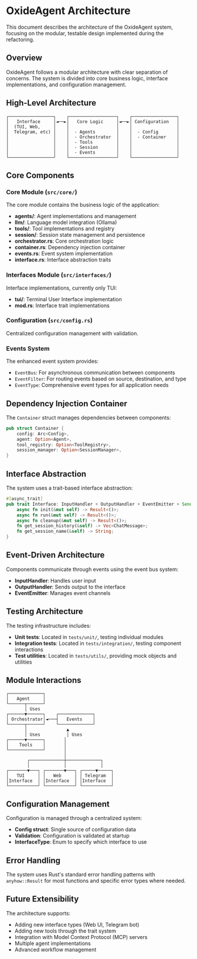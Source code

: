 # OxideAgent Architecture

This document describes the architecture of the OxideAgent system, focusing on the modular, testable design implemented during the refactoring.

## Overview

OxideAgent follows a modular architecture with clear separation of concerns. The system is divided into core business logic, interface implementations, and configuration management.

## High-Level Architecture

```
┌─────────────────┐    ┌──────────────────┐    ┌─────────────────┐
│   Interface     │◄──►│   Core Logic     │◄──►│ Configuration   │
│  (TUI, Web,     │    │                  │    │                 │
│  Telegram, etc) │    │  - Agents        │    │  - Config       │
│                 │    │  - Orchestrator  │    │  - Container    │
│                 │    │  - Tools         │    │                 │
│                 │    │  - Session       │    │                 │
│                 │    │  - Events        │    │                 │
└─────────────────┘    └──────────────────┘    └─────────────────┘
```

## Core Components

### Core Module (`src/core/`)

The core module contains the business logic of the application:

- **agents/**: Agent implementations and management
- **llm/**: Language model integration (Ollama)
- **tools/**: Tool implementations and registry
- **session/**: Session state management and persistence
- **orchestrator.rs**: Core orchestration logic
- **container.rs**: Dependency injection container
- **events.rs**: Event system implementation
- **interface.rs**: Interface abstraction traits

### Interfaces Module (`src/interfaces/`)

Interface implementations, currently only TUI:

- **tui/**: Terminal User Interface implementation
- **mod.rs**: Interface trait implementations

### Configuration (`src/config.rs`)

Centralized configuration management with validation.

### Events System

The enhanced event system provides:
- `EventBus`: For asynchronous communication between components
- `EventFilter`: For routing events based on source, destination, and type
- `EventType`: Comprehensive event types for all application needs

## Dependency Injection Container

The `Container` struct manages dependencies between components:

```rust
pub struct Container {
    config: Arc<Config>,
    agent: Option<Agent>,
    tool_registry: Option<ToolRegistry>,
    session_manager: Option<SessionManager>,
}
```

## Interface Abstraction

The system uses a trait-based interface abstraction:

```rust
#[async_trait]
pub trait Interface: InputHandler + OutputHandler + EventEmitter + Send {
    async fn init(&mut self) -> Result<()>;
    async fn run(&mut self) -> Result<()>;
    async fn cleanup(&mut self) -> Result<()>;
    fn get_session_history(&self) -> Vec<ChatMessage>;
    fn get_session_name(&self) -> String;
}
```

## Event-Driven Architecture

Components communicate through events using the event bus system:

- **InputHandler**: Handles user input
- **OutputHandler**: Sends output to the interface
- **EventEmitter**: Manages event channels

## Testing Architecture

The testing infrastructure includes:

- **Unit tests**: Located in `tests/unit/`, testing individual modules
- **Integration tests**: Located in `tests/integration/`, testing component interactions
- **Test utilities**: Located in `tests/utils/`, providing mock objects and utilities

## Module Interactions

```
┌─────────────┐
│   Agent     │
└──────┬──────┘
       │ Uses
┌──────▼──────┐    ┌─────────────┐
│ Orchestrator│◄───┤   Events    │
└──────┬──────┘    └─────────────┘
       │               ▲
       │ Uses          │ Uses
┌──────▼──────┐       │
│    Tools    │       │
└─────────────┘       │
                      │
        ┌─────────────┼─────────────┐
        │             │             │
┌───────▼───┐ ┌───────▼───┐ ┌─────▼─────┐
│   TUI     │ │   Web     │ │ Telegram  │
│Interface  │ │Interface  │ │Interface  │
└───────────┘ └───────────┘ └───────────┘
```

## Configuration Management

Configuration is managed through a centralized system:

- **Config struct**: Single source of configuration data
- **Validation**: Configuration is validated at startup
- **InterfaceType**: Enum to specify which interface to use

## Error Handling

The system uses Rust's standard error handling patterns with `anyhow::Result` for most functions and specific error types where needed.

## Future Extensibility

The architecture supports:

- Adding new interface types (Web UI, Telegram bot)
- Adding new tools through the trait system
- Integration with Model Context Protocol (MCP) servers
- Multiple agent implementations
- Advanced workflow management